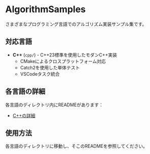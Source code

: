 # AlgorithmSamples

さまざまなプログラミング言語でのアルゴリズム実装サンプル集です。

## 対応言語

- **C++** (`cpp/`) - C++23標準を使用したモダンC++実装
  - CMakeによるクロスプラットフォーム対応
  - Catch2を使用した単体テスト
  - VSCodeタスク統合

## 各言語の詳細

各言語のディレクトリ内にREADMEがあります：
- [C++の詳細](cpp/README.md)

## 使用方法

各言語のディレクトリに移動し、そこのREADMEを参照してください。